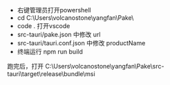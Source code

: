 
- 右键管理员打开powershell
- cd C:\Users\volcanostone\yangfan\Pake\
- code .  打开vscode
- src-tauri/pake.json  中修改 url
- src-tauri/tauri.conf.json  中修改 productName
- 终端运行 npm run build

跑完后，打开 C:\Users\volcanostone\yangfan\Pake\src-tauri\target\release\bundle\msi

